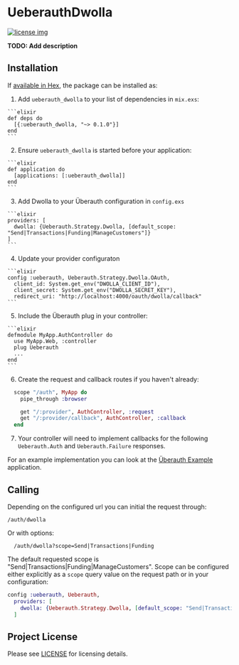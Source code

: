 # UeberauthDwolla

[![license img](https://img.shields.io/badge/license-MIT-blue.svg)](LICENSE)

**TODO: Add description**

## Installation

If [available in Hex](https://hex.pm/docs/publish), the package can be installed as:

  1. Add `ueberauth_dwolla` to your list of dependencies in `mix.exs`:

    ```elixir
    def deps do
      [{:ueberauth_dwolla, "~> 0.1.0"}]
    end
    ```

  2. Ensure `ueberauth_dwolla` is started before your application:

    ```elixir
    def application do
      [applications: [:ueberauth_dwolla]]
    end
    ```

  3. Add Dwolla to your Überauth configuration in `config.exs`

    ```elixir
    providers: [
      dwolla: {Ueberauth.Strategy.Dwolla, [default_scope: "Send|Transactions|Funding|ManageCustomers"]}
    ]
    ```

  4. Update your provider configuraton

    ```elixir
    config :ueberauth, Ueberauth.Strategy.Dwolla.OAuth,
      client_id: System.get_env("DWOLLA_CLIENT_ID"),
      client_secret: System.get_env("DWOLLA_SECRET_KEY"),
      redirect_uri: "http://localhost:4000/oauth/dwolla/callback"
    ```

  5. Include the Überauth plug in your controller:

    ```elixir
    defmodule MyApp.AuthController do
      use MyApp.Web, :controller
      plug Ueberauth
      ...
    end
    ```

  6. Create the request and callback routes if you haven't already:

  ```elixir
    scope "/auth", MyApp do
      pipe_through :browser

      get "/:provider", AuthController, :request
      get "/:provider/callback", AuthController, :callback
    end
  ```

  7. Your controller will need to implement callbacks for the following `Ueberauth.Auth` and `Ueberauth.Failure` responses.

  For an example implementation you can look at the [Überauth Example](https://github.com/ueberauth/ueberauth_example) application.

  ## Calling

  Depending on the configured url you can initial the request through:

    /auth/dwolla

  Or with options:

      /auth/dwolla?scope=Send|Transactions|Funding

  The default requested scope is "Send|Transactions|Funding|ManageCustomers". Scope can be configured either explicitly as a `scope` query value on the request path or in your configuration:

  ```elixir
  config :ueberauth, Ueberauth,
    providers: [
      dwolla: {Ueberauth.Strategy.Dwolla, [default_scope: "Send|Transactions"]}
    ]
  ```

  ## Project License

  Please see [LICENSE](https://github.com/infinitered/ueberauth_dwolla/blob/master/LICENSE) for licensing details.
